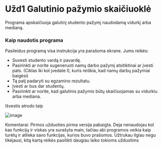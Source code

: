 # Užd1 Galutinio pažymio skaičiuoklė

Programa apskaičiuoja galutinį studento pažymį naudodamą vidurkį arba medianą.

### Kaip naudotis programa
Pasileidus programą visa instrukcija yra parašoma ekrane.
Jums reikės:
  * Suvesti studento vardą ir pavardę.
  * Pasirinkti ar norite sugeneruoti namų darbo pažymį atsitiktinai ar įvesti pats. (Ciklas iki kol įvedate 0, kuris reiškia, kad namų darbų pažymiai baigėsi)
  * Tą patį padaryti su egzamino rezultatu.
  * Įvesti ar bus dar studentų.
  * Pasirinkti ar norite, kad galutinis pažymis būtų skaičiuojamas su vidurkiu arba mediana.

Išvestis atrodo taip

![image](https://user-images.githubusercontent.com/69794082/134679210-7fb8046a-cce2-4850-8476-fc8f7e4c4ed8.png)


Komentarai:
Pirmos užduoties pirma versija pabaigta. Deja nenaudojau kol kas funkcijų ir viskas yra surašyta main, tačiau abi programos veikia kaip turėtų ir atlieka savo funkcijas, kurios buvo prašomos. Užtrukau ilgiau negu tikėjausi, kitą kartą reikės pasilikti daugiau laiko tokioms užduotims
